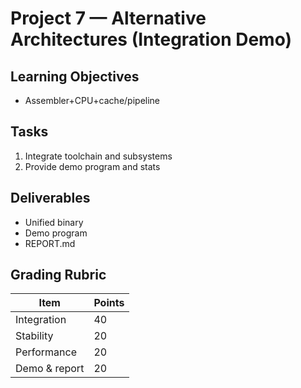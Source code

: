 # Project 7 — Alternative Architectures (Integration Demo)

## Learning Objectives
- Assembler+CPU+cache/pipeline

## Tasks
1. Integrate toolchain and subsystems
2. Provide demo program and stats

## Deliverables
- Unified binary
- Demo program
- REPORT.md

## Grading Rubric
| Item | Points |
|---|---|
| Integration | 40 |
| Stability | 20 |
| Performance | 20 |
| Demo & report | 20 |
